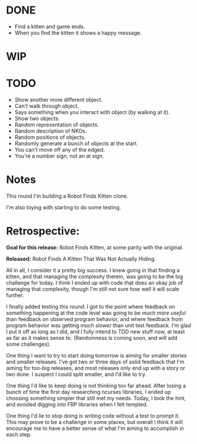 # DONE

* Find a kitten and game ends.
* When you find the kitten it shows a happy message.

# WIP


# TODO

* Show another more different object.
* Can't walk through object.
* Says something when you interact with object (by walking at it).
* Show two objects.
* Random representation of objects.
* Random description of NKOs.
* Random positions of objects.
* Randomly generate a bunch of objects at the start.
* You can't move off any of the edged.
* You're a number sign, not an at sign.

# Notes

This round I'm building a Robot Finds Kitten clone.

I'm also toying with starting to do some testing.

# Retrospective:

**Goal for this release:** Robot Finds Kitten, at some parity with the original.

**Released:** Robot Finds A Kitten That Was Not Actually Hiding.

All in all, I consider it a pretty big success. I knew going in that
finding a kitten, and that managing the complexity therein, was going to
be the big challenge for today. I think I ended up with code that does an
okay job of managing that complexity, though I'm still not sure how well
it will scale further.

I finally added testing this round: I got to the point where feedback on
something happening at the code level was going to be _much more useful_
than feedback on observed program behavior, and where feedback from
program behavior was getting _much slower_ than unit test feedback. I'm
glad I put it off as long as I did, and I fully intend to TDD new stuff
now, at least as far as it makes sense to. (Randomness is coming soon, and
will add some challenges).

One thing I want to try to start doing tomorrow is aiming for smaller
stories and smaller releases. I've got two or three days of solid feedback
that I'm aiming for too-big releases, and most releases only end up with a
story or two done. I suspect I could split smaller, and I'd like to try.

One thing I'd like to keep doing is not thinking too far ahead. After
losing a bunch of time the first day researching ncurses libraries, I
ended up choosing something simpler that still met my needs. Today, I took
the hint, and avoided digging into FRP libraries when I felt tempted.

One thing I'd lie to stop doing is writing code without a test to prompt
it. This may prove to be a challenge in some places, but overall I think
it will encourage me to have a better sense of what I'm aiming to
accomplish in each step.
